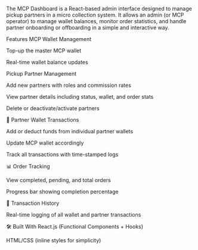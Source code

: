 The MCP Dashboard is a React-based admin interface designed to manage pickup partners in a micro collection system. 
It allows an admin (or MCP operator) to manage wallet balances, monitor order statistics, and handle partner onboarding or offboarding in a simple and interactive way.

 Features
 MCP Wallet Management

Top-up the master MCP wallet

Real-time wallet balance updates

 Pickup Partner Management

Add new partners with roles and commission rates

View partner details including status, wallet, and order stats

Delete or deactivate/activate partners

💸 Partner Wallet Transactions

Add or deduct funds from individual partner wallets

Update MCP wallet accordingly

Track all transactions with time-stamped logs

📊 Order Tracking

View completed, pending, and total orders

Progress bar showing completion percentage

🧾 Transaction History

Real-time logging of all wallet and partner transactions

🛠️ Built With
React.js (Functional Components + Hooks)

HTML/CSS (inline styles for simplicity)


